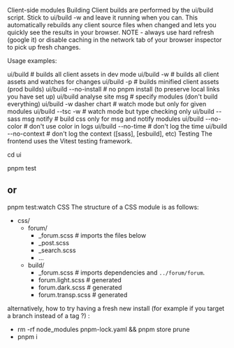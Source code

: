 Client-side modules
Building
Client builds are performed by the ui/build script. Stick to ui/build -w and leave it running when you can. This automatically rebuilds any client source files when changed and lets you quickly see the results in your browser. NOTE - always use hard refresh (google it) or disable caching in the network tab of your browser inspector to pick up fresh changes.

Usage examples:

ui/build # builds all client assets in dev mode
ui/build -w # builds all client assets and watches for changes
ui/build -p # builds minified client assets (prod builds)
ui/build --no-install # no pnpm install (to preserve local links you have set up)
ui/build analyse site msg # specify modules (don't build everything)
ui/build -w dasher chart # watch mode but only for given modules
ui/build --tsc -w # watch mode but type checking only
ui/build --sass msg notify # build css only for msg and notify modules
ui/build --no-color # don't use color in logs
ui/build --no-time # don't log the time
ui/build --no-context # don't log the context ([sass], [esbuild], etc)
Testing
The frontend uses the Vitest testing framework.

cd ui

pnpm test

## or

pnpm test:watch
CSS
The structure of a CSS module is as follows:

- css/
  - forum/
    - \_forum.scss # imports the files below
    - \_post.scss
    - \_search.scss
    - ...
  - build/
    - \_forum.scss # imports dependencies and `../forum/forum`.
    - forum.light.scss # generated
    - forum.dark.scss # generated
    - forum.transp.scss # generated

alternatively, how to try having a fresh new install (for example if you target a branch instead of a tag ?) :

- rm -rf node_modules pnpm-lock.yaml && pnpm store prune
- pnpm i
